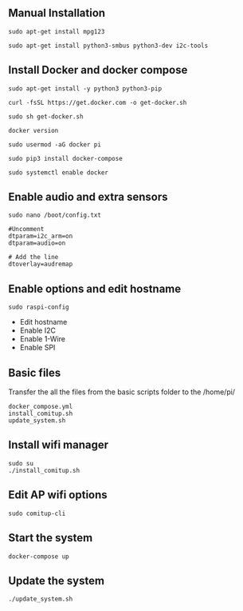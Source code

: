 ## Manual Installation
```
sudo apt-get install mpg123 

sudo apt-get install python3-smbus python3-dev i2c-tools
```

## Install Docker and docker compose

```
sudo apt-get install -y python3 python3-pip

curl -fsSL https://get.docker.com -o get-docker.sh

sudo sh get-docker.sh

docker version

sudo usermod -aG docker pi

sudo pip3 install docker-compose

sudo systemctl enable docker
```


## Enable audio and extra sensors


```
sudo nano /boot/config.txt

#Uncomment 
dtparam=i2c_arm=on
dtparam=audio=on

# Add the line 
dtoverlay=audremap

```

## Enable options and edit hostname

```
sudo raspi-config
```
* Edit hostname
* Enable I2C
* Enable 1-Wire
* Enable SPI


## Basic files
Transfer the all the files from the basic scripts folder to the /home/pi/

```
docker_compose.yml
install_comitup.sh
update_system.sh
```

## Install wifi manager 

```
sudo su
./install_comitup.sh
```

## Edit AP wifi options

```
sudo comitup-cli
```


## Start the system 

```
docker-compose up
```

## Update the system 

```
./update_system.sh
```